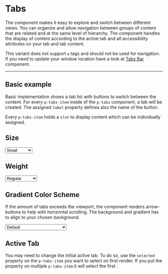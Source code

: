 # Tabs

The component makes it easy to explore and switch between different views. You can organize and allow navigation
between groups of content that are related and at the same level of hierarchy. The component handles the display of content
according to the active tab and all accessibility attributes on your tab and tab content.

This variant does not support `a` tags and should not be used for navigation. 
If you need to update your window location have a look at [Tabs Bar](#/components/tabs-bar) component.

---

## Basic example

Basic implementation shows a tab list with buttons to switch between the content. For every `p-tabs-item` inside of the `p-tabs` component, a tab
will be created. The assigned `label` property defines also the name of the button.

Every `p-tabs-item` holds a `slot` to display content which can be individually assigned. 

<Playground :markup="basic" :config="config"></Playground>

## Size

<Playground :markup="sizeMarkup" :config="config">
  <select v-model="size">
    <option disabled>Select size</option>
    <option selected value="small">Small</option>
    <option value="medium">Medium</option>
  </select>
</Playground>

## Weight

<Playground :markup="weightMarkup" :config="config">
  <select v-model="weight">
    <option disabled>Select weight</option>
    <option selected value="regular">Regular</option>
    <option value="semibold">SemiBold</option>
  </select>
</Playground>

## Gradient Color Scheme

If the amount of tabs exceeds the viewport, the component renders arrow-buttons to help with horizontal scrolling.
The background and gradient has to align to your chosen background.

<Playground :markup="gradientMarkup" :config="{ ...config, colorScheme: gradientColorScheme }">
  <select v-model="gradientColorScheme">
    <option disabled>Select gradient-color-scheme</option>
    <option selected value="default">Default</option>
    <option value="surface">Surface</option>
  </select>
</Playground>

## Active Tab

You may need to change the initial active tab. To do so, use the `selected` property on the `p-tabs-item` you want to select on first render. 
If you put the property on multiple `p-tabs-item` it will select the first .

<Playground :markup="activeTab" :config="config"></Playground>

<script lang="ts">
  import Vue from 'vue';
  import Component from 'vue-class-component';
  
  const buildTabsItem = (name: string, index: number) => 
`  <p-tabs-item label="Tab ${name}"${index === 1 ? ' selected' : ''}>
    <p-text>Tab Content ${name}</p-text>
  </p-tabs-item>`;
  
  @Component
  export default class Code extends Vue {
    config = { themeable: true };

    weight = 'semibold';
    size = 'medium';
    gradientColorScheme = 'surface';

    basic =
`<p-tabs>
${['One', 'Two', 'Three'].map(buildTabsItem).join('\n')}
</p-tabs>`;

    get sizeMarkup() {
      return `<p-tabs size="${this.size}">
${['One', 'Two', 'Three'].map(buildTabsItem).join('\n')}
</p-tabs>`;
    }

    get weightMarkup() {
      return `<p-tabs weight="${this.weight}">
${['One', 'Two', 'Three'].map(buildTabsItem).join('\n')}
</p-tabs>`;
    }

    get gradientMarkup() {
      return `<p-tabs gradient-color-scheme="${this.gradientColorScheme}">
${['One', 'Two', 'Three', 'Four', 'Five', 'Six', 'Seven', 'Eight', 'Nine', 'Ten', 'Eleven', 'Twelve', 'Thirteen', 'Fourteen', 'Fifteen', 'Sixteen', 'Seventeen', 'Eighteen', 'Nineteen', 'Twenty']
  .map(buildTabsItem).join('\n')}
</p-tabs>`;
    }
    
    activeTab =
`<p-tabs>
${['One', 'Two', 'Three'].map(buildTabsItem).join('\n').replace(/(label="Tab One")/, '$1 selected')}
</p-tabs>`;
  }
</script>